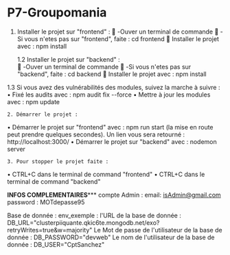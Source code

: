 # P7-Groupomania

1. Installer le projet sur "frontend" :
	-Ouver un terminal de commande
	-Si vous n'etes pas sur "frontend", faite : cd frontend
	Installer le projet avec : npm install

	1.2 Installer le projet sur "backend" :		
	-Ouver un terminal de commande
	-Si vous n'etes pas sur "backend", faite : cd backend
	Installer le projet avec : npm install

1.3 Si vous avez des vulnérabilités des modules, suivez la marche à suivre :
•	Fixé les audits avec : npm audit fix --force
•	Mettre à jour les modules avec : npm update

	2. Démarrer le projet :
•	Démarrer le projet sur "frontend" avec : npm run start (la mise en route peut prendre quelques secondes).
Un lien vous sera retourné : http://localhost:3000/
•	Démarrer le projet sur "backend" avec : nodemon server

	3. Pour stopper le projet faite : 
•	CTRL+C dans le terminal de command "frontend"
•	CTRL+C dans le terminal de command "backend"

**********INFOS COMPLEMENTAIRES*************
compte Admin : 
email: isAdmin@gmail.com
password : MOTdepasse95

Base de donnée : 
env_exemple : 
l'URL de la base de donnée : DB_URL="clusterpiiquante.qkic6te.mongodb.net/exo?retryWrites=true&w=majority"
Le Mot de passe de l'utilisateur de la base de donnée : DB_PASSWORD="devweb"
Le nom de l'utilisateur de la base de donnée :  DB_USER="CptSanchez"
